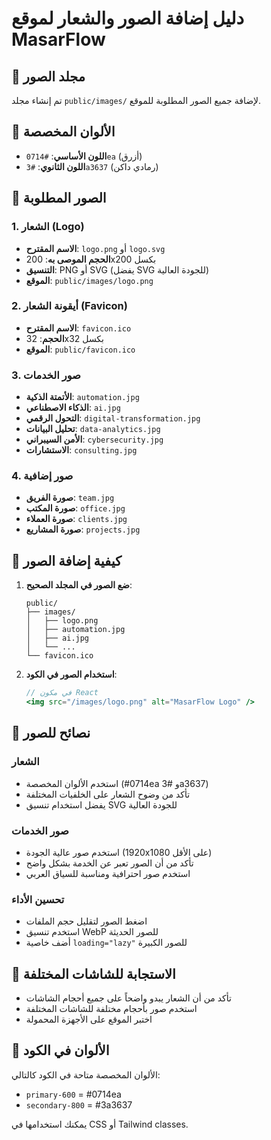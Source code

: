 # دليل إضافة الصور والشعار لموقع MasarFlow

## 📁 مجلد الصور
تم إنشاء مجلد `public/images/` لإضافة جميع الصور المطلوبة للموقع.

## 🎨 الألوان المخصصة
- **اللون الأساسي**: `#0714ea` (أزرق)
- **اللون الثانوي**: `#3a3637` (رمادي داكن)

## 📸 الصور المطلوبة

### 1. الشعار (Logo)
- **الاسم المقترح**: `logo.png` أو `logo.svg`
- **الحجم الموصى به**: 200x200 بكسل
- **التنسيق**: PNG أو SVG (يفضل SVG للجودة العالية)
- **الموقع**: `public/images/logo.png`

### 2. أيقونة الشعار (Favicon)
- **الاسم المقترح**: `favicon.ico`
- **الحجم**: 32x32 بكسل
- **الموقع**: `public/favicon.ico`

### 3. صور الخدمات
- **الأتمتة الذكية**: `automation.jpg`
- **الذكاء الاصطناعي**: `ai.jpg`
- **التحول الرقمي**: `digital-transformation.jpg`
- **تحليل البيانات**: `data-analytics.jpg`
- **الأمن السيبراني**: `cybersecurity.jpg`
- **الاستشارات**: `consulting.jpg`

### 4. صور إضافية
- **صورة الفريق**: `team.jpg`
- **صورة المكتب**: `office.jpg`
- **صورة العملاء**: `clients.jpg`
- **صورة المشاريع**: `projects.jpg`

## 🔧 كيفية إضافة الصور

1. **ضع الصور في المجلد الصحيح**:
   ```
   public/
   ├── images/
   │   ├── logo.png
   │   ├── automation.jpg
   │   ├── ai.jpg
   │   └── ...
   └── favicon.ico
   ```

2. **استخدام الصور في الكود**:
   ```jsx
   // في مكون React
   <img src="/images/logo.png" alt="MasarFlow Logo" />
   ```

## 🎯 نصائح للصور

### الشعار
- استخدم الألوان المخصصة (#0714ea و #3a3637)
- تأكد من وضوح الشعار على الخلفيات المختلفة
- يفضل استخدام تنسيق SVG للجودة العالية

### صور الخدمات
- استخدم صور عالية الجودة (1920x1080 على الأقل)
- تأكد من أن الصور تعبر عن الخدمة بشكل واضح
- استخدم صور احترافية ومناسبة للسياق العربي

### تحسين الأداء
- اضغط الصور لتقليل حجم الملفات
- استخدم تنسيق WebP للصور الحديثة
- أضف خاصية `loading="lazy"` للصور الكبيرة

## 📱 الاستجابة للشاشات المختلفة
- تأكد من أن الشعار يبدو واضحاً على جميع أحجام الشاشات
- استخدم صور بأحجام مختلفة للشاشات المختلفة
- اختبر الموقع على الأجهزة المحمولة

## 🎨 الألوان في الكود
الألوان المخصصة متاحة في الكود كالتالي:
- `primary-600` = #0714ea
- `secondary-800` = #3a3637

يمكنك استخدامها في CSS أو Tailwind classes.
